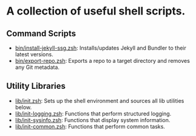 <!-- 
[![Linkedin](https://linkedin-follow-icon)](https://www.linkedin.com/in/mauriciolomelin)
[![Scratchpad/Notepad/Notebook/...](https://site-follow-icon)](https://maulomelin.github.io)
-->

# A collection of useful shell scripts.

## Command Scripts

* [bin/install-jekyll-ssg.zsh](bin/install-jekyll-ssg.zsh): Installs/updates Jekyll and Bundler to their latest versions.
* [bin/export-repo.zsh](bin/export-repo.zsh): Exports a repo to a target directory and removes any Git metadata.

## Utility Libraries

* [lib/init.zsh](lib/init.zsh): Sets up the shell environment and sources all lib utilities below.
* [lib/init-logging.zsh](lib/init-logging.zsh): Functions that perform structured logging.
* [lib/init-sysinfo.zsh](lib/init-sysinfo.zsh): Functions that display system information.
* [lib/init-common.zsh](lib/init-common.zsh): Functions that perform common tasks.
